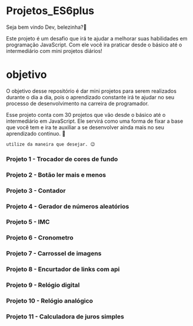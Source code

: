 # Projetos_ES6plus

Seja bem vindo Dev, belezinha?🖖

Este projeto é um desafio que irá te ajudar a melhorar suas habilidades em programação JavaScript. Com ele você ira praticar desde o básico até o intermediário com mini projetos diários!

# objetivo

O objetivo desse repositório é dar mini projetos para serem realizados durante o dia a dia, pois o aprendizado constante irá te ajudar no seu processo de desenvolvimento na carreira de programador.

Esse projeto conta com 30 projetos que vão desde o básico até o intermediário em JavaScript. Ele servirá como uma forma de fixar a base que você tem e ira te auxiliar a se desenvolver ainda mais no seu aprendizado continuo. 🚀

```utilize da maneira que desejar. 😉```


### Projeto 1 - Trocador de cores de fundo

### Projeto 2 - Botão ler mais e menos

### Projeto 3 - Contador

### Projeto 4 - Gerador de números aleatórios

### Projeto 5 - IMC

### Projeto 6 - Cronometro

### Projeto 7 - Carrossel de imagens

### Projeto 8 - Encurtador de links com api

### Projeto 9 - Relógio digital

### Projeto 10 - Relógio analógico

### Projeto 11 - Calculadora de juros simples
